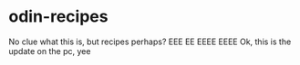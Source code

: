 # odin-recipes
No clue what this is, but recipes perhaps? EEE EE EEEE EEEE
Ok, this is the update on the pc, yee 
